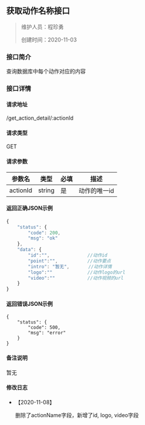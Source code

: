 ## 获取动作名称接口

> 维护人员：程珍勇
>
> 创建时间：2020-11-03

### 接口简介

查询数据库中每个动作对应的内容

### 接口详情

#### 请求地址

/get_action_detail/:actionId

#### 请求类型

GET

#### 请求参数

| 参数名   | 类型   | 必填 | 描述         |
| -------- | ------ | ---- | ------------ |
| actionId | string | 是   | 动作的唯一id |

#### 返回正确JSON示例

```node.js
{
	"status": {
		"code": 200,
		"msg": "ok"
	},
	"data": {
		"id":"",              //动作id
		"point":"",           //动作要点
		"intro": "暂无",       //动作详情
		"logo":""             //动作logo的url
		"video":""            //动作视频的url
	}
}
```

#### 返回错误JSON示例

```
{
	"status": {
		"code": 500,
		"msg": "error"
	}
}
```

#### 备注说明

暂无

#### 修改日志

- 【2020-11-08】

  删除了actionName字段，新增了id, logo, video字段